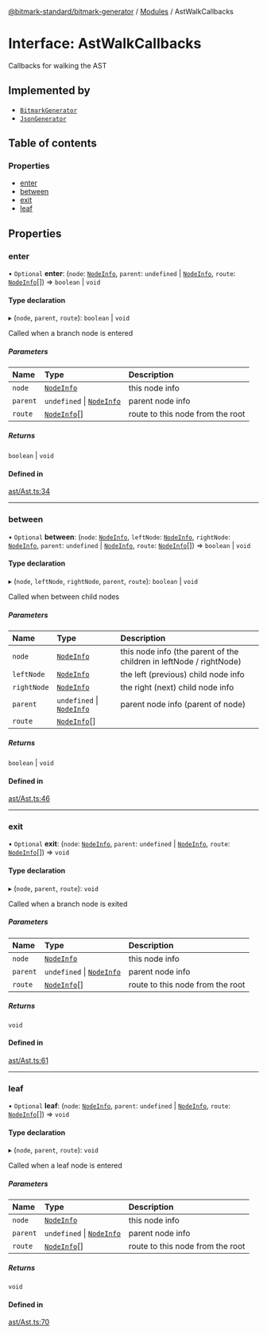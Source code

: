 [@bitmark-standard/bitmark-generator](../API.md) / [Modules](../modules.md) / AstWalkCallbacks

# Interface: AstWalkCallbacks

Callbacks for walking the AST

## Implemented by

- [`BitmarkGenerator`](../classes/BitmarkGenerator.md)
- [`JsonGenerator`](../classes/JsonGenerator.md)

## Table of contents

### Properties

- [enter](AstWalkCallbacks.md#enter)
- [between](AstWalkCallbacks.md#between)
- [exit](AstWalkCallbacks.md#exit)
- [leaf](AstWalkCallbacks.md#leaf)

## Properties

### enter

• `Optional` **enter**: (`node`: [`NodeInfo`](NodeInfo.md), `parent`: `undefined` \| [`NodeInfo`](NodeInfo.md), `route`: [`NodeInfo`](NodeInfo.md)[]) => `boolean` \| `void`

#### Type declaration

▸ (`node`, `parent`, `route`): `boolean` \| `void`

Called when a branch node is entered

##### Parameters

| Name | Type | Description |
| :------ | :------ | :------ |
| `node` | [`NodeInfo`](NodeInfo.md) | this node info |
| `parent` | `undefined` \| [`NodeInfo`](NodeInfo.md) | parent node info |
| `route` | [`NodeInfo`](NodeInfo.md)[] | route to this node from the root |

##### Returns

`boolean` \| `void`

#### Defined in

[ast/Ast.ts:34](https://github.com/getMoreBrain/bitmark-generator/blob/2e4b4f5/src/ast/Ast.ts#L34)

___

### between

• `Optional` **between**: (`node`: [`NodeInfo`](NodeInfo.md), `leftNode`: [`NodeInfo`](NodeInfo.md), `rightNode`: [`NodeInfo`](NodeInfo.md), `parent`: `undefined` \| [`NodeInfo`](NodeInfo.md), `route`: [`NodeInfo`](NodeInfo.md)[]) => `boolean` \| `void`

#### Type declaration

▸ (`node`, `leftNode`, `rightNode`, `parent`, `route`): `boolean` \| `void`

Called when between child nodes

##### Parameters

| Name | Type | Description |
| :------ | :------ | :------ |
| `node` | [`NodeInfo`](NodeInfo.md) | this node info (the parent of the children in leftNode / rightNode) |
| `leftNode` | [`NodeInfo`](NodeInfo.md) | the left (previous) child node info |
| `rightNode` | [`NodeInfo`](NodeInfo.md) | the right (next) child node info |
| `parent` | `undefined` \| [`NodeInfo`](NodeInfo.md) | parent node info (parent of node) |
| `route` | [`NodeInfo`](NodeInfo.md)[] |  |

##### Returns

`boolean` \| `void`

#### Defined in

[ast/Ast.ts:46](https://github.com/getMoreBrain/bitmark-generator/blob/2e4b4f5/src/ast/Ast.ts#L46)

___

### exit

• `Optional` **exit**: (`node`: [`NodeInfo`](NodeInfo.md), `parent`: `undefined` \| [`NodeInfo`](NodeInfo.md), `route`: [`NodeInfo`](NodeInfo.md)[]) => `void`

#### Type declaration

▸ (`node`, `parent`, `route`): `void`

Called when a branch node is exited

##### Parameters

| Name | Type | Description |
| :------ | :------ | :------ |
| `node` | [`NodeInfo`](NodeInfo.md) | this node info |
| `parent` | `undefined` \| [`NodeInfo`](NodeInfo.md) | parent node info |
| `route` | [`NodeInfo`](NodeInfo.md)[] | route to this node from the root |

##### Returns

`void`

#### Defined in

[ast/Ast.ts:61](https://github.com/getMoreBrain/bitmark-generator/blob/2e4b4f5/src/ast/Ast.ts#L61)

___

### leaf

• `Optional` **leaf**: (`node`: [`NodeInfo`](NodeInfo.md), `parent`: `undefined` \| [`NodeInfo`](NodeInfo.md), `route`: [`NodeInfo`](NodeInfo.md)[]) => `void`

#### Type declaration

▸ (`node`, `parent`, `route`): `void`

Called when a leaf node is entered

##### Parameters

| Name | Type | Description |
| :------ | :------ | :------ |
| `node` | [`NodeInfo`](NodeInfo.md) | this node info |
| `parent` | `undefined` \| [`NodeInfo`](NodeInfo.md) | parent node info |
| `route` | [`NodeInfo`](NodeInfo.md)[] | route to this node from the root |

##### Returns

`void`

#### Defined in

[ast/Ast.ts:70](https://github.com/getMoreBrain/bitmark-generator/blob/2e4b4f5/src/ast/Ast.ts#L70)
